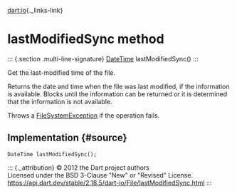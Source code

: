 [dart:io](../../dart-io/dart-io-library){._links-link}

lastModifiedSync method
=======================

::: {.section .multi-line-signature}
[DateTime](../../dart-core/datetime-class) lastModifiedSync()
:::

Get the last-modified time of the file.

Returns the date and time when the file was last modified, if the
information is available. Blocks until the information can be returned
or it is determined that the information is not available.

Throws a [FileSystemException](../filesystemexception-class) if the
operation fails.

Implementation {#source}
--------------

``` {.language-dart data-language="dart"}
DateTime lastModifiedSync();
```

::: {._attribution}
© 2012 the Dart project authors\
Licensed under the BSD 3-Clause \"New\" or \"Revised\" License.\
<https://api.dart.dev/stable/2.18.5/dart-io/File/lastModifiedSync.html>
:::
